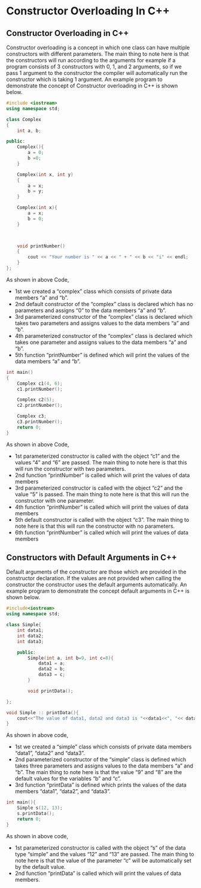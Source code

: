 # Constructor Overloading In C++
## Constructor Overloading in C++
Constructor overloading is a concept in which one class can have multiple constructors with different parameters. The main thing to note here is that the constructors will run according to the arguments for example if a program consists of 3 constructors with 0, 1, and 2 arguments, so if we pass 1 argument to the constructor the compiler will automatically run the constructor which is taking 1 argument. An example program to demonstrate the concept of Constructor overloading in C++ is shown below.
```cpp
#include <iostream>
using namespace std;

class Complex
{
    int a, b;

public:
    Complex(){
        a = 0;
        b =0;
    }

    Complex(int x, int y)
    {
        a = x;
        b = y;
    }

    Complex(int x){
        a = x;
        b = 0;
    }

  

    void printNumber()
    {
        cout << "Your number is " << a << " + " << b << "i" << endl;
    }
};
```
As shown in above Code,

- 1st we created a “complex” class which consists of private data members “a” and “b”.
- 2nd default constructor of the “complex” class is declared which has no parameters and assigns “0” to the data members “a” and “b”.
- 3rd parameterized constructor of the “complex” class is declared which takes two parameters and assigns values to the data members “a” and “b”.
- 4th parameterized constructor of the “complex” class is declared which takes one parameter and assigns values to the data members “a” and “b”.
- 5th function “printNumber” is defined which will print the values of the data members “a” and “b”.
```cpp
int main()
{
    Complex c1(4, 6);
    c1.printNumber();

    Complex c2(5);
    c2.printNumber();

    Complex c3;
    c3.printNumber();
    return 0;
}
```
As shown in above Code,

- 1st parameterized constructor is called with the object “c1” and the values “4” and “6” are passed. The main thing to note here is that this will run the constructor with two parameters.
- 2nd function “printNumber” is called which will print the values of data members
- 3rd parameterized constructor is called with the object “c2” and the value “5” is passed. The main thing to note here is that this will run the constructor with one parameter.
- 4th function “printNumber” is called which will print the values of data members
- 5th default constructor is called with the object “c3”. The main thing to note here is that this will run the constructor with no parameters.
- 6th function “printNumber” is called which will print the values of data members
## Constructors with Default Arguments in C++
Default arguments of the constructor are those which are provided in the constructor declaration. If the values are not provided when calling the constructor the constructor uses the default arguments automatically. An example program to demonstrate the concept default arguments in C++ is shown below.
```cpp
#include<iostream>
using namespace std;

class Simple{
    int data1;
    int data2;
    int data3;

    public:
        Simple(int a, int b=9, int c=8){
            data1 = a;
            data2 = b;
            data3 = c;
        }

        void printData();

};

void Simple :: printData(){
    cout<<"The value of data1, data2 and data3 is "<<data1<<", "<< data2<<" and "<< data3<<endl;
}
```
As shown in above code,

- 1st we created a “simple” class which consists of private data members “data1”, “data2” and “data3”.
- 2nd parameterized constructor of the “simple” class is defined which takes three parameters and assigns values to the data members “a” and “b”. The main thing to note here is that the value “9” and “8” are the default values for the variables “b” and “c”.
- 3rd function “printData” is defined which prints the values of the data members “data1”, “data2”, and “data3”.
```cpp
int main(){
    Simple s(12, 13);
    s.printData();
    return 0;
}
```
As shown in above code,

- 1st parameterized constructor is called with the object “s” of the data type “simple” and the values “12” and “13” are passed. The main thing to note here is that the value of the parameter “c” will be automatically set by the default value.
- 2nd function “printData” is called which will print the values of data members.